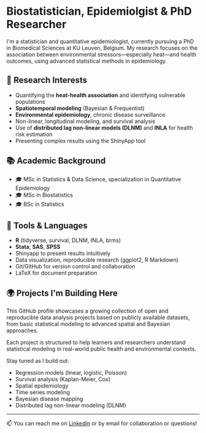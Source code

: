 # Biostatistician, Epidemiolgist & PhD Researcher

I'm a statistician and quantitative epidemiologist, currently pursuing a PhD in Biomedical Sciences at KU Leuven, Belgium. My research focuses on the association between environmental stressors—especially heat—and health outcomes, using advanced statistical methods in epidemiology.

## 🔬 Research Interests
- Quantifying the **heat-health association** and identifying vulnerable populations  
- **Spatiotemporal modeling** (Bayesian & Frequentist)  
- **Environmental epidemiology**, chronic disease surveillance  
- Non-linear, longitudinal modeling, and survival analysis  
- Use of **distributed lag non-linear models (DLNM)** and **INLA** for health risk estimation  
- Presenting complex results using the ShinyApp tool  

## 📚 Academic Background
- 🎓 MSc in Statistics & Data Science, specialization in Quantitative Epidemiology  
- 🎓 MSc in Biostatistics  
- 🎓 BSc in Statistics  

## 🔧 Tools & Languages
- **R** (tidyverse, survival, DLNM, INLA, brms)  
- **Stata**, **SAS**, **SPSS**
- Shinyapp to present results intuitively 
- Data visualization, reproducible research (ggplot2, R Markdown)  
- Git/GitHub for version control and collaboration  
- LaTeX for document preparation  

## 🌍 Projects I'm Building Here
This GitHub profile showcases a growing collection of open and reproducible data analysis projects based on publicly available datasets, from basic statistical modeling to advanced spatial and Bayesian approaches.

Each project is structured to help learners and researchers understand statistical modeling in real-world public health and environmental contexts.

Stay tuned as I build out:
- Regression models (linear, logistic, Poisson)  
- Survival analysis (Kaplan-Meier, Cox)  
- Spatial epidemiology  
- Time series modeling  
- Bayesian disease mapping  
- Distributed lag non-linear modeling (DLNM)  

---

📫 You can reach me on [LinkedIn](https://www.linkedin.com/) or by email for collaboration or questions!

